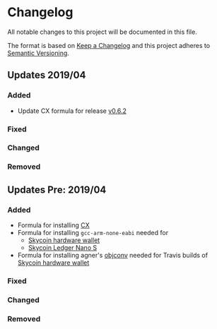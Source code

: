 
# Changelog
All notable changes to this project will be documented in this file.

The format is based on [Keep a Changelog](http://keepachangelog.com/en/1.0.0/)
and this project adheres to [Semantic Versioning](http://semver.org/spec/v2.0.0.html).

## Updates 2019/04

### Added
- Update CX formula for release [v0.6.2](https://github.com/skycoin/cx/releases/tag/v0.6.2)

### Fixed

### Changed

### Removed

## Updates Pre: 2019/04

### Added

- Formula for installing [CX](https://github.com/skycoin/cx)
- Formula for installing `gcc-arm-none-eabi` needed for
  * [Skycoin hardware wallet](https://github.com/skycoin/hardware-wallet)
  * [Skycoin Ledger Nano S](https://github.com/skycoin/ledger-nano)
- Formula for installing agner's [objconv](https://www.agner.org/optimize/#objconv) needed for Travis builds of [Skycoin hardware wallet](https://github.com/skycoin/hardware-wallet)

### Fixed

### Changed

### Removed

